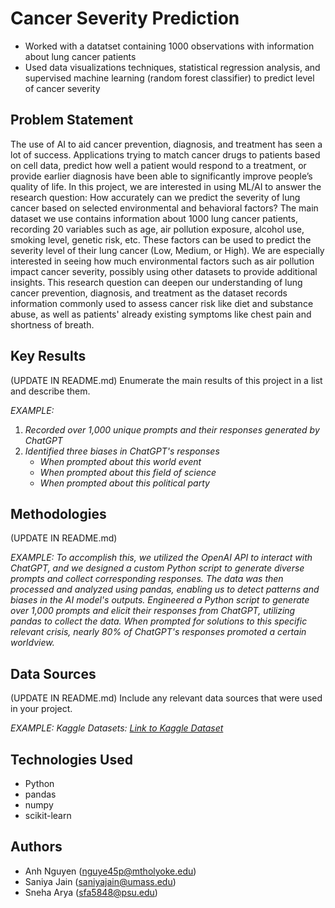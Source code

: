 # Cancer Severity Prediction

- Worked with a datatset containing 1000 observations with information about lung cancer patients
- Used data visualizations techniques, statistical regression analysis, and supervised machine learning (random forest classifier) to predict level of cancer severity

## Problem Statement <!--- do not change this line -->

The use of AI to aid cancer prevention, diagnosis, and treatment has seen a lot of success. Applications trying to match cancer drugs to patients based on cell data, predict how well a patient would respond to a treatment, or provide earlier diagnosis have been able to significantly improve people’s quality of life. In this project, we are interested in using ML/AI to answer the research question: How accurately can we predict the severity of lung cancer based on selected environmental and behavioral factors? The main dataset we use contains information about 1000 lung cancer patients, recording 20 variables such as age, air pollution exposure, alcohol use, smoking level, genetic risk, etc. These factors can be used to predict the severity level of their lung cancer (Low, Medium, or High). We are especially interested in seeing how much environmental factors such as air pollution impact cancer severity, possibly using other datasets to provide additional insights. This research question can deepen our understanding of lung cancer prevention, diagnosis, and treatment as the dataset records information commonly used to assess cancer risk like diet and substance abuse, as well as patients' already existing symptoms like chest pain and shortness of breath.

## Key Results <!--- do not change this line -->

(UPDATE IN README.md)
Enumerate the main results of this project in a list and describe them.

*EXAMPLE:*
1. *Recorded over 1,000 unique prompts and their responses generated by ChatGPT*
2. *Identified three biases in ChatGPT's responses*
   - *When prompted about this world event*
   - *When prompted about this field of science*
   - *When prompted about this political party*


## Methodologies <!--- do not change this line -->

(UPDATE IN README.md)

*EXAMPLE:*
*To accomplish this, we utilized the OpenAI API to interact with ChatGPT, and we designed a custom Python script to generate diverse prompts and collect corresponding responses. The data was then processed and analyzed using pandas, enabling us to detect patterns and biases in the AI model's outputs.*
*Engineered a Python script to generate over 1,000 prompts and elicit their responses from ChatGPT, utilizing pandas to collect the data. When prompted for solutions to this specific relevant crisis, nearly 80% of ChatGPT's responses promoted a certain worldview.*


## Data Sources <!--- do not change this line -->

(UPDATE IN README.md)
Include any relevant data sources that were used in your project.

*EXAMPLE:*
*Kaggle Datasets: [Link to Kaggle Dataset](https://www.kaggle.com/datasets)*

## Technologies Used <!--- do not change this line -->

- Python
- pandas
- numpy
- scikit-learn

## Authors <!--- do not change this line -->

- Anh Nguyen ([nguye45p@mtholyoke.edu](mailto:nguye45p@mtholyoke.edu))
- Saniya Jain ([saniyajain@umass.edu](mailto:saniyajain@umass.edu))
- Sneha Arya ([sfa5848@psu.edu](mailto:sfa5848@psu.edu))
